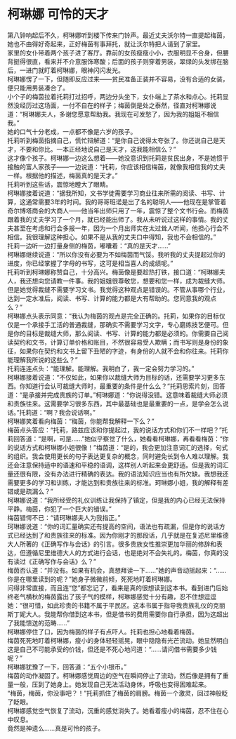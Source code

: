 # 柯琳娜 可怜的天才
第八钟响起后不久，柯琳娜听到楼下传来门铃声。最近丈夫沃尔特一直提起梅茵，她也不由得好奇起来，正好梅茵有事拜托，就让沃尔特把人请到了家里。  
家里的女仆带着两个孩子进了客厅。靠前的女孩瘦瘦小小，衣服明显不合身，但腰背挺得很直，看来并不介意服饰寒酸；后面的孩子则穿着男装，翠绿的头发绑在脑后，一进门就盯着柯琳娜，眼神闪闪发光。  
柯琳娜愣了一下，但随即反应过来——贫民准备正装并不容易，没有合适的女装，便只能用男装凑合了。  
小个子的梅茵拉着托莉打过招呼，两边分头坐下，女仆端上了茶水和点心。托莉显然没经历过这场面，一付不自在的样子；梅茵倒是处之泰然，径直对柯琳娜说道：“柯琳娜夫人，多谢您愿意帮助我。我现在可发愁了，因为我的姐姐不相信我。”  
她的口气十分老成，一点都不像是六岁的孩子。  
托莉听到梅茵指摘自己，慌忙辩解道：“是你自己说得太夸张了。你还说自己是天才，不要和你比。一本正经地说自己是天才，这我能相信么？”  
这才像个孩子。柯琳娜一边这么想着——她没意识到托莉是贫民出身，不是她惯于接触的富人家孩子——一边说道：“托莉，你应该相信梅茵，就像我相信我的丈夫一样。根据他的描述，梅茵真的是天才。”  
托莉听到这些话，震惊地瞪大了眼睛。  
柯琳娜接着说道：“据我所知，文书学徒需要学习商业往来所需的阅读、书写、计算，这通常需要3年的时间。我的哥哥班诺是出了名的聪明人——他现在是掌管着奇尔博塔商会的大商人——他当年出师只用了一年，震惊了整个文书行会。而梅茵跟着我的丈夫学习了一个月，就已经能出师了。我从未听说过这样的事情。我的丈夫甚至在考虑和行会多报一年，因为一个月出师实在太过耸人听闻，他担心行会不相信。我很理解这种担心。如果不是从我的丈夫口中得知，我也不会相信的。”  
托莉一边听一边打量身侧的梅茵，嘟囔着：“真的是天才……”  
柯琳娜继续说道：“所以你没有必要为不如梅茵而气馁。我听我的丈夫提起过你的进度，你已经掌握了字母的书写，这可是相当喜人的成绩呢。”  
托莉听到柯琳娜称赞自己，十分高兴。梅茵像是要趁热打铁，接口道：“柯琳娜夫人，我还想向您请教一件事。我的姐姐很尊敬您，想要和您一样，成为裁缝大师。但是她觉得裁缝不需要学习文书。我觉得这种观点是错误的。不管从事哪个行业，达到一定水准后，阅读、书写、计算的能力都是大有帮助的。您同意我的观点么？”  
柯琳娜点头表示同意：“我认为梅茵的观点是完全正确的。托莉，如果你的目标仅仅是一个承接手工活的普通裁缝，那确实不需要学习文字，专心磨练技艺便可。但是你的目标是裁缝大师，那么阅读、书写、计算的能力都是必须的。你需要自己阅读契约和文书，计算订单价格和账目，不然很容易受人欺瞒；而书写则是身份的象征，如果你在契约和文书上留下丑陋的字迹，有身份的人就不会和你往来。托莉你能理解我所说的这些么？”  
托莉连连点头：“能理解。能理解。我明白了，我一定会努力学习的。”  
柯琳娜接着说道：“不仅如此，如果你以裁缝大师为目标的话，还需要学习更多东西。你知道行会认可裁缝大师时，最重要的条件是什么么？”托莉思索片刻，回答道：“是承接并完成贵族的订单。”柯琳娜道：“你说得没错。这意味着裁缝大师必须和贵族往来。这需要学习很多东西，其中最基础也是最重要的一点，是学会怎么说话。”托莉道：“啊？我会说话啊。”  
柯琳娜笑着看向梅茵：“梅茵，你能帮我解释一下么？”  
梅茵点头答应：“托莉，路兹应该和你提起过，我的说话方式和你们不一样吧？”托莉回答道：“是啊，可是……”她似乎察觉了什么，她看看柯琳娜，再看看梅茵：“你的说话方式和柯琳娜小姐很像！”梅茵道：“是的，我会更加注意词汇的选择，句式的组织。我会使用更长的句子表达更复杂的概念，同时避免长到令人难以理解。我还会注意保持适中的语速和平稳的语调，这样别人听起来会更舒适。但是我的词汇量还很有限，没有办法进行精确的表达。我的语法知识应当也有所欠缺。我想我还需要更多的学习和训练，才能达到和贵族往来的标准。珂琳娜小姐，我的解释有差错或是疏漏么？”  
柯琳娜说道：“我所经受的礼仪训练让我保持了镇定，但是我的内心已经无法保持平静。梅茵，你犯了一个巨大的错误。”  
梅茵错愕不已：“请珂琳娜夫人为我指正。”  
珂琳娜说道：“你的词汇量确实还有提高的空间，语法也有疏漏，但是你的说话方式已经达到了和贵族往来的标准。因为你刚才的那段话，几乎就是在复述尼里维德大人所著的《正确写作与会话》的引言。很多贵族女性推崇更加华丽的修辞和表达，但遵循尼里维德大人的方式进行会话，也是绝对不会失礼的。梅茵，你真的没有读过《正确写作与会话》么？”  
梅茵否认道：“并没有。如果有机会，真想拜读一下……”她的声音动摇起来：“……你是在哪里读到的呢？”她身子微微前倾，死死地盯着柯琳娜。  
问得非常直接，而且连“您”都忘记了，看来是真的很想读到这本书。看到进门后始终老气横秋的梅茵露出了孩子气的模样，柯琳娜感觉十分有趣，忍不住想逗逗她：“很可惜，如此珍贵的书籍不属于平民区。这本书属于指导我贵族礼仪的克丽斯丁妮大人。我能帮你借到这本书，但是借书的费用需要你自行承担，因为这超出了我能馈送的范畴……”  
柯琳娜停住了口，因为梅茵的样子有点吓人。托莉也担心地看着梅茵。  
梅茵死死地盯着柯琳娜，瘦小的身体轻轻摇晃，眼中隐隐有光芒流动。她显然明白这是自己不可能承受的价钱，但还是不死心地问道：“……请问借书需要多少钱呢？”  
柯琳娜犹豫了一下，回答道：“五个小银币。”  
梅茵的动作凝固了。柯琳娜感觉周边的空气在瞬间停止了流动，然后像是拥有了重量一般，压到了她身上。她发现自己无法活动身体，呼吸也变得困难起来。  
“梅茵，梅茵，你没事吧？！”托莉抓住了梅茵的肩膀。梅茵一个激灵，回过神般眨了眨眼。  
柯琳娜感觉空气恢复了流动，沉重的感觉消失了。她看着瘦小的梅茵，忍不住在心中叹息。  
竟然是神遗么……真是可怜的孩子。  
